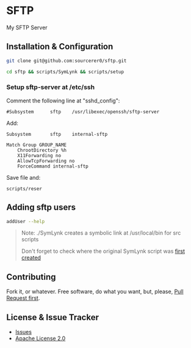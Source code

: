 # SFTP
My SFTP Server

## Installation & Configuration
```bash
git clone git@github.com:sourcerer0/sftp.git

cd sftp && scripts/SymLynk && scripts/setup
```

### Setup sftp-server at /etc/ssh
Comment the following line at "sshd_config":
```
#Subsystem      sftp    /usr/libexec/openssh/sftp-server
```

Add:
```
Subsystem       sftp    internal-sftp

Match Group GROUP_NAME
	ChrootDirectory %h
	X11Forwarding no
	AllowTcpForwarding no
	ForceCommand internal-sftp
```

Save file and:
```
scripts/reser
```

## Adding sftp users
```bash
addUser --help
```

> Note: ./SymLynk creates a symbolic link at /usr/local/bin for src scripts
>
> Don't forget to check where the original SymLynk script was [first created](https://github.com/sourcerer0/sourcery)

## Contributing
Fork it, or whatever. Free software, do what you want, but, please, [Pull Request first](https://github.com/sourcerer0/sftp/pulls).

## License & Issue Tracker
- [Issues](https://github.com/sourcerer0/mySFTP/issues)
- [Apache License 2.0](https://github.com/sourcerer0/mySFTP/blob/master/LICENSE)
